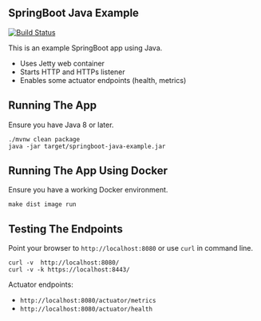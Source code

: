 ## SpringBoot Java Example

[![Build Status](https://travis-ci.org/jecklgamis/springboot-java-example.svg?branch=master)](https://travis-ci.org/jecklgamis/springboot-java-example)

This is an example SpringBoot app using Java. 

* Uses Jetty web container
* Starts HTTP and HTTPs listener 
* Enables some actuator endpoints (health, metrics)

## Running The App
Ensure you have Java 8 or later.
```
./mvnw clean package
java -jar target/springboot-java-example.jar
```

## Running The App Using Docker
Ensure you have a working Docker environment.
```
make dist image run
```

## Testing The Endpoints
Point your browser to `http://localhost:8080` or use `curl` in command line.

```
curl -v  http://localhost:8080/
curl -v -k https://localhost:8443/
```
Actuator endpoints:
* `http://localhost:8080/actuator/metrics`
* `http://localhost:8080/actuator/health`


